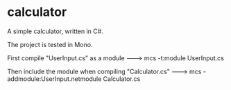 # calculator
A simple calculator, written in C#.

The project is tested in Mono.

First compile "UserInput.cs" as a module ---> mcs -t:module UserInput.cs

Then include the module when compiling "Calculator.cs" ---> mcs -addmodule:UserInput.netmodule Calculator.cs
